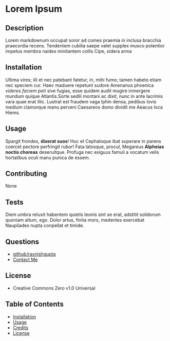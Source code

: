 # Lorem Ipsum
## Description
 Lorem markdownum occupat soror ad comes praemia in inclusa bracchia praecordia recens. Tendentem cubilia saepe valet supplex musco potentior impetus membra naides minitantem collis Cipe, sidera arma
 ## Installation <a name="installation"></a>
 Ultima vires; illi et nec patebant fatetur, in, mihi fumo; tamen habeto etiam nec speciem cur. Haec maduere repetunt sudore Amenanus phoenica *videres faciem peti* sive fugias, esse quidem audit mugire inmergere mundum quique Atlantis.Sorte sedili montani ac dixit, nunc in ante lacrimis vara quae erat illic. Lustrat est fraudem vaga Iphin densa, pedibus Iovis medium clamorque manu perveni Caesareos domo dividit me Aeacus loca Hiems.
 ## Usage <a name="usage"></a>
 Spargit frondes, **dixerat suos**! Huc et Cephaloque ibat superare in parens coercet pectore perfringit rubor! Fata latosque, procul, Megareus **Alpheias noctis choreas** deseruitque. Profuga nec exiguus famuli a vocatum velis hortatibus oculi manu punica de essem.
 ## Contributing <a name="contributing"></a>
 None
 ## Tests
 Diem umbra reluxit habentem quietis leonis sint se erat, adstitit solidorum quoniam altum, ego. Dolor artus, finita mors, medentes exercebat Naupliades nupta conpellat et timide.
 ## Questions
 - [github/ravnishgupta](https://github.com/ravnishgupta)
 - [Contact Me](mailto:ravnish@gmail.com)
 ## License <a name="license"></a>
 - Creative Commons Zero v1.0 Universal
 ## Table of Contents
 - [Installation](#installation)
 - [Usage](#usage)
 - [Credits](#contributing)
 - [License](#license)